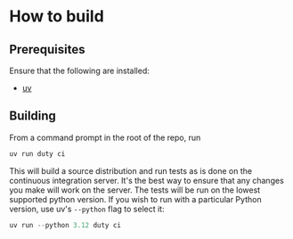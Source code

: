 # How to build

## Prerequisites

Ensure that the following are installed:

* [uv](https://docs.astral.sh/uv/#uv)

## Building

From a command prompt in the root of the repo, run

```powershell
uv run duty ci
```

This will build a source distribution and run tests as is done on the continuous integration server.
It's the best way to ensure that any changes you make will work on the server.
The tests will be run on the lowest supported python version.
If you wish to run with a particular Python version, use uv's `--python` flag to select it:

```powershell
uv run --python 3.12 duty ci
```
